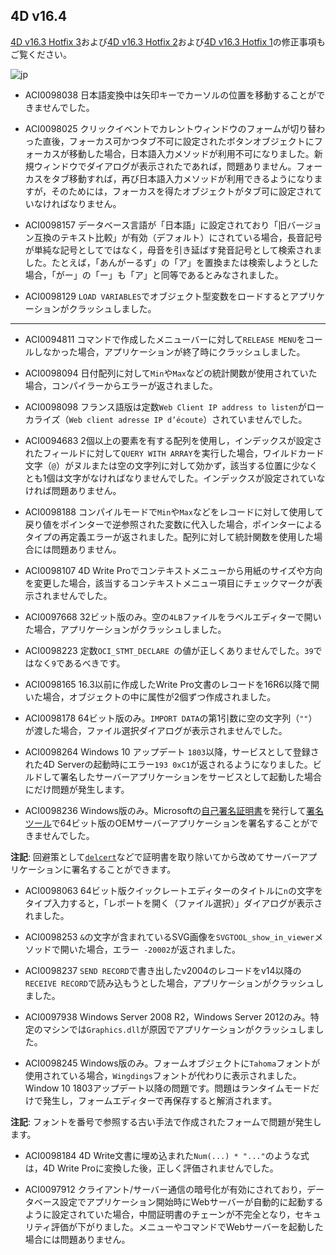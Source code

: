 ## 4D v16.4
[4D v16.3 Hotfix 3](https://github.com/4D-JP/release-notes/tree/master/v16/16.3/hf3/)および[4D v16.3 Hotfix 2](https://github.com/4D-JP/release-notes/tree/master/v16/16.3/hf2/)および[4D v16.3 Hotfix 1](https://github.com/4D-JP/release-notes/tree/master/v16/16.3/hf1/)の修正事項もご覧ください。

![jp](https://cloud.githubusercontent.com/assets/10509075/16182979/016305e0-36e7-11e6-816b-2335cc6f0abb.png)

* ACI0098038 日本語変換中は矢印キーでカーソルの位置を移動することができませんでした。

* ACI0098025 クリックイベントでカレントウィンドウのフォームが切り替わった直後，フォーカス可かつタブ不可に設定されたボタンオブジェクトにフォーカスが移動した場合，日本語入力メソッドが利用不可になりました。新規ウィンドウでダイアログが表示されたであれば，問題ありません。フォーカスをタブ移動すれば，再び日本語入力メソッドが利用できるようになりますが，そのためには，フォーカスを得たオブジェクトがタブ可に設定されていなければなりません。

* ACI0098157 データベース言語が「日本語」に設定されており「旧バージョン互換のテキスト比較」が有効（デフォルト）にされている場合，長音記号が単純な記号としてではなく，母音を引き延ばす発音記号として検索されました。たとえば，「あんがーるず」の「ア」を置換または検索しようとした場合，「がー」の「ー」も「ア」と同等であるとみなされました。

* ACI0098129 ``LOAD VARIABLES``でオブジェクト型変数をロードするとアプリケーションがクラッシュしました。

---

* ACI0094811 コマンドで作成したメニューバーに対して``RELEASE MENU``をコールしなかった場合，アプリケーションが終了時にクラッシュしました。

* ACI0098094 日付配列に対して``Min``や``Max``などの統計関数が使用されていた場合，コンパイラーからエラーが返されました。

* ACI0098098 フランス語版は定数``Web Client IP address to listen``がローカライズ（``Web client adresse IP d’écoute``）されていませんでした。

* ACI0094683 2個以上の要素を有する配列を使用し，インデックスが設定されたフィールドに対して``QUERY WITH ARRAY``を実行した場合，ワイルドカード文字（``@``）がヌルまたは空の文字列に対して効かず，該当する位置に少なくとも1個は文字がなければなりませんでした。インデックスが設定されていなければ問題ありません。

* ACI0098188 コンパイルモードで``Min``や``Max``などをレコードに対して使用して戻り値をポインターで逆参照された変数に代入した場合，ポインターによるタイプの再定義エラーが返されました。配列に対して統計関数を使用した場合には問題ありません。

* ACI0098107 4D Write Proでコンテキストメニューから用紙のサイズや方向を変更した場合，該当するコンテキストメニュー項目にチェックマークが表示されませんでした。

* ACI0097668 32ビット版のみ。空の``4LB``ファイルをラベルエディターで開いた場合，アプリケーションがクラッシュしました。

* ACI0098223 定数``OCI_STMT_DECLARE ``の値が正しくありませんでした。``39``ではなく``9``であるべきです。

* ACI0098165 16.3以前に作成したWrite Pro文書のレコードを16R6以降で開いた場合，オブジェクトの中に属性が2個ずつ作成されました。

* ACI0098178 64ビット版のみ。``IMPORT DATA``の第1引数に空の文字列（``""``）が渡した場合，ファイル選択ダイアログが表示されませんでした。

* ACI0098264 Windows 10 アップデート ``1803``以降，サービスとして登録された4D Serverの起動時にエラー``193 0xC1``が返されるようになりました。ビルドして署名したサーバーアプリケーションをサービスとして起動した場合にだけ問題が発生します。

* ACI0098236 Windows版のみ。Microsoftの[自己署名証明書](https://msdn.microsoft.com/en-us/library/windows/desktop/jj835832.aspx)を発行して[署名ツール](https://msdn.microsoft.com/en-us/library/aa387764.aspx)で64ビット版のOEMサーバーアプリケーションを署名することができませんでした。

**注記**: 回避策として[``delcert``](https://github.com/MadhukarMoogala/delcert)などで証明書を取り除いてから改めてサーバーアプリケーションに署名することができます。

* ACI0098063 64ビット版クイックレートエディターのタイトルに``n``の文字をタイプ入力すると，「レポートを開く（ファイル選択）」ダイアログが表示されました。

* ACI0098253 ``&``の文字が含まれているSVG画像を``SVGTOOL_show_in_viewer``メソッドで開いた場合，エラー`` -20002``が返されました。

* ACI0098237 ``SEND RECORD``で書き出したv2004のレコードをv14以降の``RECEIVE RECORD``で読み込もうとした場合，アプリケーションがクラッシュしました。

* ACI0097938 Windows Server 2008 R2，Windows Server 2012のみ。特定のマシンでは``Graphics.dll``が原因でアプリケーションがクラッシュしました。

* ACI0098245 Windows版のみ。フォームオブジェクトに``Tahoma``フォントが使用されている場合，``Wingdings``フォントが代わりに表示されました。Window 10 1803アップデート以降の問題です。問題はランタイムモードだけで発生し，フォームエディターで再保存すると解消されます。

**注記**: フォントを番号で参照する古い手法で作成されたフォームで問題が発生します。

* ACI0098184 4D Write文書に埋め込まれた``Num(...) * "..."``のような式は，4D Write Proに変換した後，正しく評価されませんでした。

* ACI0097912 クライアント/サーバー通信の暗号化が有効にされており，データベース設定でアプリケーション開始時にWebサーバーが自動的に起動するように設定されていた場合，中間証明書のチェーンが不完全となり，セキュリティ評価が下がりました。メニューやコマンドでWebサーバーを起動した場合には問題ありません。
